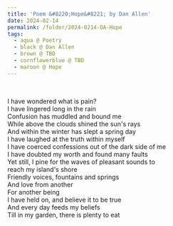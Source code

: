 ```yaml
---
title: 'Poem &#8220;Hope&#8221; by Dan Allen'
date: 2024-02-14
permalink: /folder/2024-0214-DA-Hope
tags:
  - aqua @ Poetry
  - black @ Dan Allen
  - brown @ TBD
  - cornflowerblue @ TBD
  - maroon @ Hope
---
```


<br>

<p>
I have wondered what is pain?<br>
I have lingered long in the rain<br>
Confusion has muddled and bound me<br>
While above the clouds shined the sun's rays<br>
And within the winter has slept a spring day<br>
I have laughed at the truth within myself<br>
I have coerced confessions out of the dark side of me<br>
I have doubted my worth and found many faults<br>
Yet still, I pine for the waves of pleasant sounds to<br>
reach my island's shore<br>
Friendly voices, fountains and springs<br>
And love from another<br>
For another being<br>
I have held on, and believe it to be true<br>
And every day feeds my beliefs<br>
Till in my garden, there is plenty to eat<br>
</p>